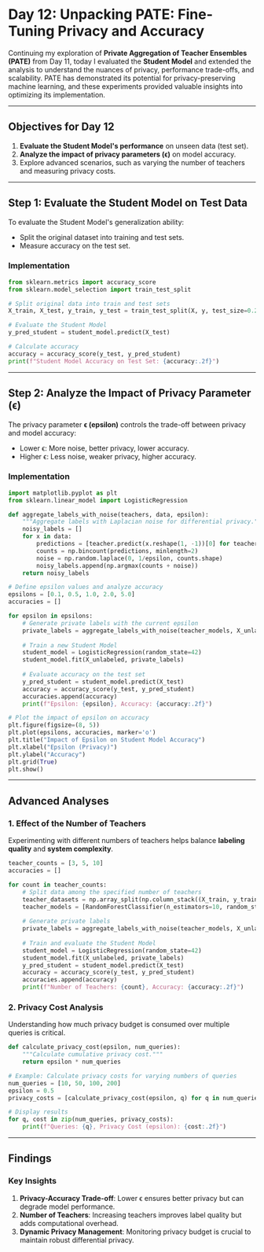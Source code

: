 # Day 12: Unpacking PATE: Fine-Tuning Privacy and Accuracy

Continuing my exploration of **Private Aggregation of Teacher Ensembles (PATE)** from Day 11, today I evaluated the **Student Model** and extended the analysis to understand the nuances of privacy, performance trade-offs, and scalability. PATE has demonstrated its potential for privacy-preserving machine learning, and these experiments provided valuable insights into optimizing its implementation.

---

## **Objectives for Day 12**

1. **Evaluate the Student Model's performance** on unseen data (test set).  
2. **Analyze the impact of privacy parameters (ϵ)** on model accuracy.  
3. Explore advanced scenarios, such as varying the number of teachers and measuring privacy costs.

---

## **Step 1: Evaluate the Student Model on Test Data**

To evaluate the Student Model's generalization ability:  
- Split the original dataset into training and test sets.  
- Measure accuracy on the test set.  

### Implementation

```python
from sklearn.metrics import accuracy_score
from sklearn.model_selection import train_test_split

# Split original data into train and test sets
X_train, X_test, y_train, y_test = train_test_split(X, y, test_size=0.2, random_state=42)

# Evaluate the Student Model
y_pred_student = student_model.predict(X_test)

# Calculate accuracy
accuracy = accuracy_score(y_test, y_pred_student)
print(f"Student Model Accuracy on Test Set: {accuracy:.2f}")
```

---

## **Step 2: Analyze the Impact of Privacy Parameter (ϵ)**

The privacy parameter **ϵ (epsilon)** controls the trade-off between privacy and model accuracy:  
- Lower ϵ: More noise, better privacy, lower accuracy.  
- Higher ϵ: Less noise, weaker privacy, higher accuracy.  

### Implementation

```python
import matplotlib.pyplot as plt
from sklearn.linear_model import LogisticRegression

def aggregate_labels_with_noise(teachers, data, epsilon):
    """Aggregate labels with Laplacian noise for differential privacy."""
    noisy_labels = []
    for x in data:
        predictions = [teacher.predict(x.reshape(1, -1))[0] for teacher in teachers]
        counts = np.bincount(predictions, minlength=2)
        noise = np.random.laplace(0, 1/epsilon, counts.shape)
        noisy_labels.append(np.argmax(counts + noise))
    return noisy_labels

# Define epsilon values and analyze accuracy
epsilons = [0.1, 0.5, 1.0, 2.0, 5.0]
accuracies = []

for epsilon in epsilons:
    # Generate private labels with the current epsilon
    private_labels = aggregate_labels_with_noise(teacher_models, X_unlabeled, epsilon)
    
    # Train a new Student Model
    student_model = LogisticRegression(random_state=42)
    student_model.fit(X_unlabeled, private_labels)
    
    # Evaluate accuracy on the test set
    y_pred_student = student_model.predict(X_test)
    accuracy = accuracy_score(y_test, y_pred_student)
    accuracies.append(accuracy)
    print(f"Epsilon: {epsilon}, Accuracy: {accuracy:.2f}")

# Plot the impact of epsilon on accuracy
plt.figure(figsize=(8, 5))
plt.plot(epsilons, accuracies, marker='o')
plt.title("Impact of Epsilon on Student Model Accuracy")
plt.xlabel("Epsilon (Privacy)")
plt.ylabel("Accuracy")
plt.grid(True)
plt.show()
```

---

## **Advanced Analyses**

### 1. **Effect of the Number of Teachers**

Experimenting with different numbers of teachers helps balance **labeling quality** and **system complexity**.  

```python
teacher_counts = [3, 5, 10]
accuracies = []

for count in teacher_counts:
    # Split data among the specified number of teachers
    teacher_datasets = np.array_split(np.column_stack((X_train, y_train)), count)
    teacher_models = [RandomForestClassifier(n_estimators=10, random_state=42).fit(data[:, :-1], data[:, -1]) for data in teacher_datasets]
    
    # Generate private labels
    private_labels = aggregate_labels_with_noise(teacher_models, X_unlabeled, epsilon=1.0)
    
    # Train and evaluate the Student Model
    student_model = LogisticRegression(random_state=42)
    student_model.fit(X_unlabeled, private_labels)
    y_pred_student = student_model.predict(X_test)
    accuracy = accuracy_score(y_test, y_pred_student)
    accuracies.append(accuracy)
    print(f"Number of Teachers: {count}, Accuracy: {accuracy:.2f}")
```

### 2. **Privacy Cost Analysis**

Understanding how much privacy budget is consumed over multiple queries is critical.  

```python
def calculate_privacy_cost(epsilon, num_queries):
    """Calculate cumulative privacy cost."""
    return epsilon * num_queries

# Example: Calculate privacy costs for varying numbers of queries
num_queries = [10, 50, 100, 200]
epsilon = 0.5
privacy_costs = [calculate_privacy_cost(epsilon, q) for q in num_queries]

# Display results
for q, cost in zip(num_queries, privacy_costs):
    print(f"Queries: {q}, Privacy Cost (epsilon): {cost:.2f}")
```

---

## **Findings**

### Key Insights
1. **Privacy-Accuracy Trade-off**: Lower ϵ ensures better privacy but can degrade model performance.  
2. **Number of Teachers**: Increasing teachers improves label quality but adds computational overhead.  
3. **Dynamic Privacy Management**: Monitoring privacy budget is crucial to maintain robust differential privacy.  
